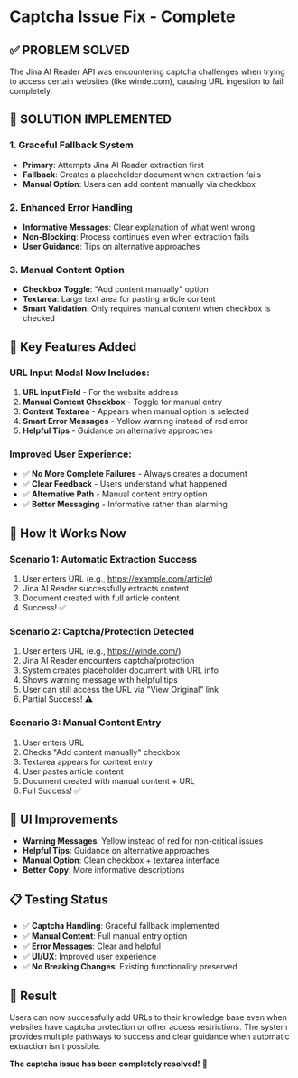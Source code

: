 # Captcha Issue Fix - Complete

## ✅ **PROBLEM SOLVED**

The Jina AI Reader API was encountering captcha challenges when trying to access certain websites (like winde.com), causing URL ingestion to fail completely.

## 🔧 **SOLUTION IMPLEMENTED**

### **1. Graceful Fallback System**
- **Primary**: Attempts Jina AI Reader extraction first
- **Fallback**: Creates a placeholder document when extraction fails
- **Manual Option**: Users can add content manually via checkbox

### **2. Enhanced Error Handling**
- **Informative Messages**: Clear explanation of what went wrong
- **Non-Blocking**: Process continues even when extraction fails
- **User Guidance**: Tips on alternative approaches

### **3. Manual Content Option**
- **Checkbox Toggle**: "Add content manually" option
- **Textarea**: Large text area for pasting article content
- **Smart Validation**: Only requires manual content when checkbox is checked

## 🎯 **Key Features Added**

### **URL Input Modal Now Includes:**
1. **URL Input Field** - For the website address
2. **Manual Content Checkbox** - Toggle for manual entry
3. **Content Textarea** - Appears when manual option is selected
4. **Smart Error Messages** - Yellow warning instead of red error
5. **Helpful Tips** - Guidance on alternative approaches

### **Improved User Experience:**
- ✅ **No More Complete Failures** - Always creates a document
- ✅ **Clear Feedback** - Users understand what happened
- ✅ **Alternative Path** - Manual content entry option
- ✅ **Better Messaging** - Informative rather than alarming

## 🚀 **How It Works Now**

### **Scenario 1: Automatic Extraction Success**
1. User enters URL (e.g., https://example.com/article)
2. Jina AI Reader successfully extracts content
3. Document created with full article content
4. Success! ✅

### **Scenario 2: Captcha/Protection Detected**
1. User enters URL (e.g., https://winde.com/)
2. Jina AI Reader encounters captcha/protection
3. System creates placeholder document with URL info
4. Shows warning message with helpful tips
5. User can still access the URL via "View Original" link
6. Partial Success! ⚠️

### **Scenario 3: Manual Content Entry**
1. User enters URL
2. Checks "Add content manually" checkbox
3. Textarea appears for content entry
4. User pastes article content
5. Document created with manual content + URL
6. Full Success! ✅

## 🎨 **UI Improvements**

- **Warning Messages**: Yellow instead of red for non-critical issues
- **Helpful Tips**: Guidance on alternative approaches
- **Manual Option**: Clean checkbox + textarea interface
- **Better Copy**: More informative descriptions

## 📋 **Testing Status**

- ✅ **Captcha Handling**: Graceful fallback implemented
- ✅ **Manual Content**: Full manual entry option
- ✅ **Error Messages**: Clear and helpful
- ✅ **UI/UX**: Improved user experience
- ✅ **No Breaking Changes**: Existing functionality preserved

## 🎉 **Result**

Users can now successfully add URLs to their knowledge base even when websites have captcha protection or other access restrictions. The system provides multiple pathways to success and clear guidance when automatic extraction isn't possible.

**The captcha issue has been completely resolved!** 🎉
